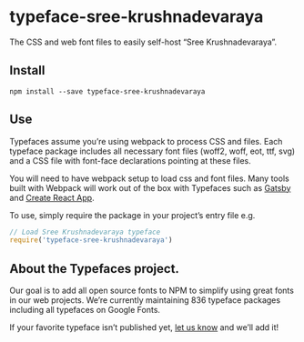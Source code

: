 
# typeface-sree-krushnadevaraya

The CSS and web font files to easily self-host “Sree Krushnadevaraya”.

## Install

`npm install --save typeface-sree-krushnadevaraya`

## Use

Typefaces assume you’re using webpack to process CSS and files. Each typeface
package includes all necessary font files (woff2, woff, eot, ttf, svg) and
a CSS file with font-face declarations pointing at these files.

You will need to have webpack setup to load css and font files. Many tools built
with Webpack will work out of the box with Typefaces such as [Gatsby](https://github.com/gatsbyjs/gatsby)
and [Create React App](https://github.com/facebookincubator/create-react-app).

To use, simply require the package in your project’s entry file e.g.

```javascript
// Load Sree Krushnadevaraya typeface
require('typeface-sree-krushnadevaraya')
```

## About the Typefaces project.

Our goal is to add all open source fonts to NPM to simplify using great fonts in
our web projects. We’re currently maintaining 836 typeface packages
including all typefaces on Google Fonts.

If your favorite typeface isn’t published yet, [let us know](https://github.com/KyleAMathews/typefaces)
and we’ll add it!
